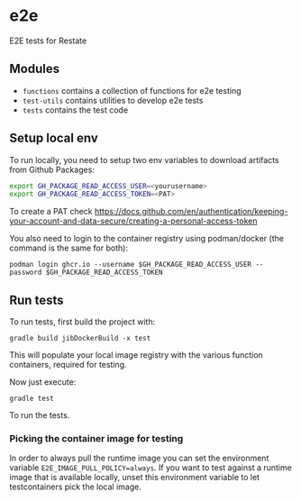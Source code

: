 # e2e
E2E tests for Restate

## Modules

* `functions` contains a collection of functions for e2e testing
* `test-utils` contains utilities to develop e2e tests
* `tests` contains the test code

## Setup local env

To run locally, you need to setup two env variables to download artifacts from Github Packages:

```bash
export GH_PACKAGE_READ_ACCESS_USER=<yourusername>
export GH_PACKAGE_READ_ACCESS_TOKEN=<PAT>
```

To create a PAT check https://docs.github.com/en/authentication/keeping-your-account-and-data-secure/creating-a-personal-access-token

You also need to login to the container registry using podman/docker (the command is the same for both):

```shell
podman login ghcr.io --username $GH_PACKAGE_READ_ACCESS_USER --password $GH_PACKAGE_READ_ACCESS_TOKEN
```

## Run tests

To run tests, first build the project with:

```shell
gradle build jibDockerBuild -x test
```

This will populate your local image registry with the various function containers, required for testing.

Now just execute:

```shell
gradle test
```

To run the tests.

### Picking the container image for testing

In order to always pull the runtime image you can set the environment variable `E2E_IMAGE_PULL_POLICY=always`.
If you want to test against a runtime image that is available locally, unset this environment variable to let testcontainers pick the local image. 